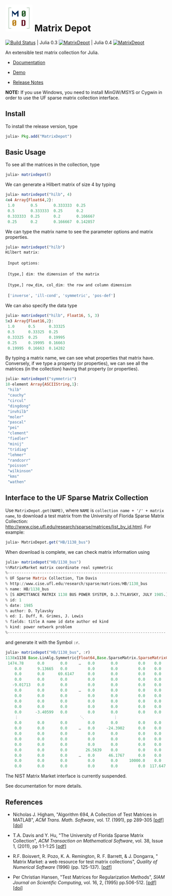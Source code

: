 
# ![logo](doc/logo2.png) Matrix Depot 

[![Build Status](https://travis-ci.org/weijianzhang/MatrixDepot.jl.svg?branch=master)](https://travis-ci.org/weijianzhang/MatrixDepot.jl)
| Julia 0.3 [![MatrixDepot](http://pkg.julialang.org/badges/MatrixDepot_release.svg)](http://pkg.julialang.org/?pkg=MatrixDepot&ver=release)
| Julia 0.4 [![MatrixDepot](http://pkg.julialang.org/badges/MatrixDepot_nightly.svg)](http://pkg.julialang.org/?pkg=MatrixDepot&ver=nightly)

An extensible test matrix collection for Julia.

* [Documentation](http://matrixdepotjl.readthedocs.org/en/latest/)

* [Demo](https://github.com/weijianzhang/MatrixDepot.jl/blob/master/doc/MatrixDepot_Demo.ipynb)

* [Release Notes](https://github.com/weijianzhang/MatrixDepot.jl/blob/master/NEWS.md)

**NOTE:** If you use Windows, you need to install MinGW/MSYS or
  Cygwin in order to use the UF sparse matrix collection interface.

## Install

To install the release version, type

```julia
julia> Pkg.add("MatrixDepot")
```

## Basic Usage

To see all the matrices in the collection, type

```julia
julia> matrixdepot()
```

We can generate a Hilbert matrix of size 4 by typing

```julia
julia> matrixdepot("hilb", 4)
4x4 Array{Float64,2}:
 1.0       0.5       0.333333  0.25    
 0.5       0.333333  0.25      0.2     
 0.333333  0.25      0.2       0.166667
 0.25      0.2       0.166667  0.142857
```

We can type the matrix name to see the parameter options and matrix
properties.

```julia
julia> matrixdepot("hilb")
Hilbert matrix: 
             
 Input options: 
             
 [type,] dim: the dimension of the matrix
             
 [type,] row_dim, col_dim: the row and column dimension 
             
 ['inverse', 'ill-cond', 'symmetric', 'pos-def']
```

We can also specify the data type

```julia
julia> matrixdepot("hilb", Float16, 5, 3)
5x3 Array{Float16,2}:
 1.0      0.5      0.33325
 0.5      0.33325  0.25   
 0.33325  0.25     0.19995
 0.25     0.19995  0.16663
 0.19995  0.16663  0.14282
```

By typing a matrix name, we can see what properties that matrix have.
Conversely, if we type a property (or properties), we can see all the 
matrices (in the collection) having that property (or properties).

```julia
julia> matrixdepot("symmetric")
18-element Array{ASCIIString,1}:
 "hilb"     
 "cauchy"   
 "circul"   
 "dingdong" 
 "invhilb"  
 "moler"    
 "pascal"   
 "pei"      
 "clement"  
 "fiedler"  
 "minij"    
 "tridiag"  
 "lehmer"   
 "randcorr" 
 "poisson"  
 "wilkinson"
 "kms"      
 "wathen" 
```

## Interface to the UF Sparse Matrix Collection 

Use ``MatrixDepot.get(NAME)``, where ``NAME`` is ``collection
name + '/' + matrix name``, to download a test matrix from the University of
Florida Sparse Matrix Collection:
http://www.cise.ufl.edu/research/sparse/matrices/list_by_id.html.  For
example:

```julia
julia> MatrixDepot.get("HB/1138_bus")
```
When download is complete, we can check matrix information using

```julia
julia> matrixdepot("HB/1138_bus")
%%MatrixMarket matrix coordinate real symmetric
%----------------------------------------------------------------------
% UF Sparse Matrix Collection, Tim Davis
% http://www.cise.ufl.edu/research/sparse/matrices/HB/1138_bus
% name: HB/1138_bus
% [S ADMITTANCE MATRIX 1138 BUS POWER SYSTEM, D.J.TYLAVSKY, JULY 1985.]
% id: 1
% date: 1985
% author: D. Tylavsky
% ed: I. Duff, R. Grimes, J. Lewis
% fields: title A name id date author ed kind
% kind: power network problem
%---------------------------------------------------------------------
```
and generate it with the Symbol ``:r``.

```julia
julia> matrixdepot("HB/1138_bus", :r)
1138x1138 Base.LinAlg.Symmetric{Float64,Base.SparseMatrix.SparseMatrixCSC{Float64,Int64}}:
 1474.78      0.0       0.0     …   0.0       0.0         0.0    0.0  
    0.0       9.13665   0.0         0.0       0.0         0.0    0.0  
    0.0       0.0      69.6147      0.0       0.0         0.0    0.0  
    0.0       0.0       0.0         0.0       0.0         0.0    0.0  
   -9.01713   0.0       0.0         0.0       0.0         0.0    0.0  
    0.0       0.0       0.0     …   0.0       0.0         0.0    0.0  
    0.0       0.0       0.0         0.0       0.0         0.0    0.0  
    0.0       0.0       0.0         0.0       0.0         0.0    0.0  
    0.0       0.0       0.0         0.0       0.0         0.0    0.0  
    0.0      -3.40599   0.0         0.0       0.0         0.0    0.0  
    ⋮                           ⋱             ⋮                       
    0.0       0.0       0.0         0.0       0.0         0.0    0.0  
    0.0       0.0       0.0     …   0.0     -24.3902      0.0    0.0  
    0.0       0.0       0.0         0.0       0.0         0.0    0.0  
    0.0       0.0       0.0         0.0       0.0         0.0    0.0  
    0.0       0.0       0.0         0.0       0.0         0.0    0.0  
    0.0       0.0       0.0        26.5639    0.0         0.0    0.0  
    0.0       0.0       0.0     …   0.0      46.1767      0.0    0.0  
    0.0       0.0       0.0         0.0       0.0     10000.0    0.0  
    0.0       0.0       0.0         0.0       0.0         0.0  117.647
```

The NIST Matrix Market interface is currently suspended.


See documentation for more details.

## References

- Nicholas J. Higham,
  "Algorithm 694, A Collection of Test Matrices in MATLAB",
  *ACM Trans. Math. Software*,
  vol. 17. (1991), pp 289-305
  [[pdf]](http://www.maths.manchester.ac.uk/~higham/narep/narep172.pdf)
  [[doi]](https://dx.doi.org/10.1145/114697.116805)

- T.A. Davis and Y. Hu,
  "The University of Florida Sparse Matrix Collection",
  *ACM Transaction on Mathematical Software*,
  vol. 38, Issue 1, (2011), pp 1:1-1:25
  [[pdf]](http://www.cise.ufl.edu/research/sparse/techreports/matrices.pdf)

- R.F. Boisvert, R. Pozo, K. A. Remington, R. F. Barrett, & J. Dongarra,
  " Matrix Market: a web resource for test matrix collections",
  *Quality of Numerical Software* (1996) (pp. 125-137).
  [[pdf]](http://www.netlib.org/utk/people/JackDongarra/pdf/matrixmarket.pdf)

- Per Christian Hansen,
  "Test Matrices for Regularization Methods",
  *SIAM Journal on Scientific Computing*,
  vol. 16, 2, (1995) pp.506-512.
  [[pdf]](http://epubs.siam.org/doi/abs/10.1137/0916032)
  [[doi]](https://dx.doi.org/10.1137/0916032)
